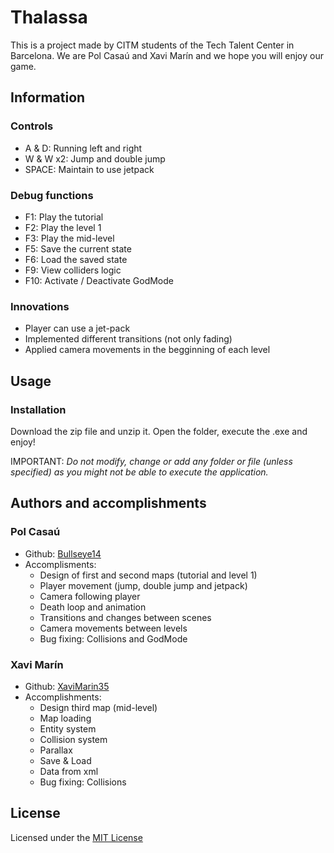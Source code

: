 # Thalassa

This is a project made by CITM students of the Tech Talent Center in Barcelona. We are Pol Casaú and Xavi Marín and we hope you will enjoy our game.

## Information

### Controls

- A & D: 	Running left and right
- W & W x2: 	Jump and double jump
- SPACE: 	Maintain to use jetpack

### Debug functions

- F1: Play the tutorial
- F2: Play the level 1
- F3: Play the mid-level
- F5: Save the current state
- F6: Load the saved state
- F9: View colliders logic
- F10: Activate / Deactivate GodMode

### Innovations

- Player can use a jet-pack
- Implemented different transitions (not only fading)
- Applied camera movements in the begginning of each level

## Usage

### Installation

Download the zip file and unzip it. Open the folder, execute the .exe and enjoy!

IMPORTANT: *Do not modify, change or add any folder or file (unless specified) as you might not be able to execute the application.*

## Authors and accomplishments

### Pol Casaú

- Github: [Bullseye14](https://github.com/Bullseye14)
- Accomplisments:
	- Design of first and second maps (tutorial and level 1)
	- Player movement (jump, double jump and jetpack)
	- Camera following player
	- Death loop and animation
	- Transitions and changes between scenes
	- Camera movements between levels
	- Bug fixing: Collisions and GodMode

### Xavi Marín

- Github: [XaviMarin35](https://github.com/xavimarin35)
- Accomplishments:
	- Design third map (mid-level)
	- Map loading
	- Entity system
	- Collision system
	- Parallax
	- Save & Load
	- Data from xml
	- Bug fixing: Collisions

## License

Licensed under the [MIT License](https://github.com/xavimarin35/Thalassa/blob/master/LICENSE)